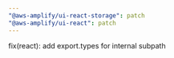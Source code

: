 ```yaml
---
"@aws-amplify/ui-react-storage": patch
"@aws-amplify/ui-react": patch
---
```


fix(react): add export.types for internal subpath
